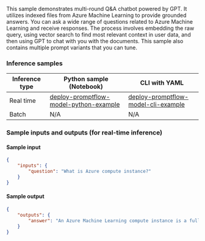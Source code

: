 This sample demonstrates multi-round Q&A chatbot powered by GPT. It utilizes indexed files from Azure Machine Learning to provide grounded answers. You can ask a wide range of questions related to Azure Machine Learning and receive responses. The process involves embedding the raw query, using vector search to find most relevant context in user data, and then using GPT to chat with you with the documents. This sample also contains multiple prompt variants that you can tune.


### Inference samples

Inference type|Python sample (Notebook)|CLI with YAML
|--|--|--|
Real time|<a href="https://github.com/microsoft/promptflow/blob/pm/3p-inside-materials/docs/media/deploy-to-aml-code/sdk/deploy.ipynb" target="_blank">deploy-promptflow-model-python-example</a>|<a href="https://github.com/microsoft/promptflow/blob/pm/3p-inside-materials/docs/go-to-production/deploy-to-aml-code.md" target="_blank">deploy-promptflow-model-cli-example</a>
Batch | N/A | N/A

### Sample inputs and outputs (for real-time inference)

#### Sample input
```json
{
    "inputs": {
        "question": "What is Azure compute instance?"
    }
}
```

#### Sample output
```json
{
    "outputs": {
        "answer": "An Azure Machine Learning compute instance is a fully managed cloud-based workstation for data scientists. It provides a pre-configured and managed development environment in the cloud for machine learning. Compute instances can also be used as a compute target for training and inferencing for development and testing purposes. They have a job queue, run jobs securely in a virtual network environment, and can run multiple small jobs in parallel. Additionally, compute instances support single-node multi-GPU distributed training jobs."
    }
}
```